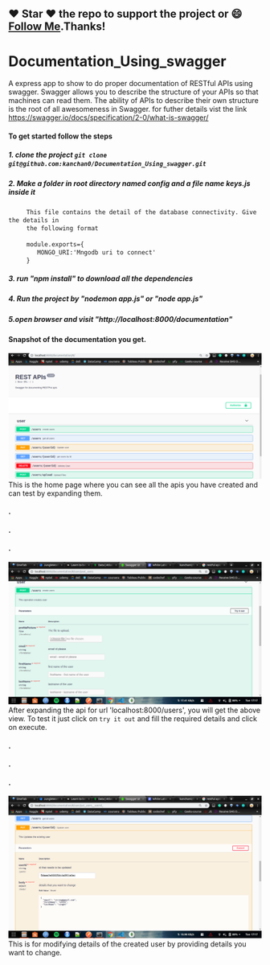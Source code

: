 ##### 
## :heart: Star :heart: the repo to support the project or :smile:[Follow Me](https://github.com/kanchan0).Thanks!

# Documentation_Using_swagger
A express app to show to do proper documentation of RESTful APIs using swagger.
Swagger allows you to describe the structure of your APIs so that machines can read them. The ability of APIs
to describe their own structure is the root of all awesomeness in Swagger.
for futher details vist the link https://swagger.io/docs/specification/2-0/what-is-swagger/

#### To get started follow the steps 
##### 1. clone the project `git clone git@github.com:kanchan0/Documentation_Using_swagger.git`
##### 2. Make a folder in root directory named config and a file name keys.js inside it
         This file contains the detail of the database connectivity. Give the details in
         the following format
         
         module.exports={
            MONGO_URI:'Mngodb uri to connect'
         }
         
##### 3. run "npm install" to download all the dependencies
##### 4. Run the project by "nodemon app.js" or "node app.js"
##### 5.open browser and visit "http://localhost:8000/documentation"


#### Snapshot of the documentation you get.

![MainPage](uploads/home.png)
This is the home page where you can see all the apis you have created and can test by expanding them.
#### .
#### .
#### .

![MainPage](uploads/user.png)
After expanding the api for url 'localhost:8000/users', you will get the above view.
To test it just click on `try it out` and fill the required details and click on execute.
#### .
#### .
#### .

![MainPage](uploads/put.png)
This is for modifying details of the created user by providing details you want to change.



